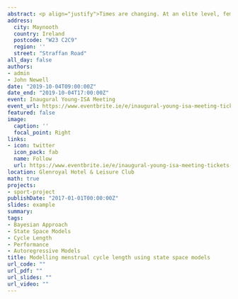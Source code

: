 ```yaml
---
abstract: <p align="justify">Times are changing. At an elite level, female athletes and coaches across the globe are now starting to work with the menstrual cycle to gain a performance edge. By tracking the menstrual cycle, and knowing how, why and when hormone fluctuations affect female physiology, an athlete's training, nutrition and recovery can be tailored to their cycle to sustain peak performance</p>
address:
  city: Maynooth
  country: Ireland
  postcode: "W23 C2C9"
  region: ''
  street: "Straffan Road"
all_day: false
authors: 
- admin
- John Newell
date: "2019-10-04T09:00:00Z"
date_end: "2019-10-04T17:00:00Z"
event: Inaugural Young-ISA Meeting
event_url: https://www.eventbrite.ie/e/inaugural-young-isa-meeting-tickets-72058373535#
featured: false
image:
  caption: ''
  focal_point: Right
links:
- icon: twitter
  icon_pack: fab
  name: Follow
  url: https://www.eventbrite.ie/e/inaugural-young-isa-meeting-tickets-72058373535#
location: Glenroyal Hotel & Leisure Club
math: true
projects:
- sport-project
publishDate: "2017-01-01T00:00:00Z"
slides: example
summary: 
tags:
- Bayesian Approach
- State Space Models
- Cycle Length
- Performance
- Autoregressive Models
title: Modelling menstrual cycle length using state space models
url_code: ""
url_pdf: ""
url_slides: ""
url_video: ""
---
```

